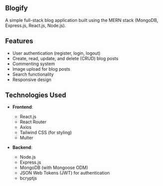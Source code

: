 ## Blogify

A simple full-stack blog application built using the MERN stack (MongoDB, Express.js, React.js, Node.js).

## Features

- User authentication (register, login, logout)
- Create, read, update, and delete (CRUD) blog posts
- Commenting system
- Image upload for blog posts
- Search functionality
- Responsive design

## Technologies Used

- **Frontend**:

  - React.js
  - React Router
  - Axios
  - Tailwind CSS (for styling)
  - Multer

- **Backend**:
  - Node.js
  - Express.js
  - MongoDB (with Mongoose ODM)
  - JSON Web Tokens (JWT) for authentication
  - bcryptjs
